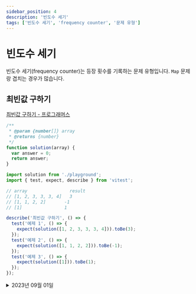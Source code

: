 ```yaml
---
sidebar_position: 4
description: '빈도수 세기'
tags: ['빈도수 세기', 'frequency counter', '문제 유형']
---
```


# 빈도수 세기

빈도수 세기(frequency counter)는 등장 횟수를 기록하는 문제 유형입니다. `Map` 문제랑 겹치는 경우가 많습니다.

## 최빈값 구하기

[최빈값 구하기 - 프로그래머스](https://school.programmers.co.kr/learn/courses/30/lessons/120812)

```js
/**
 * @param {number[]} array
 * @returns {number}
 */
function solution(array) {
  var answer = 0;
  return answer;
}
```

```js
import solution from './playground';
import { test, expect, describe } from 'vitest';

// array	            result
// [1, 2, 3, 3, 3, 4]	3
// [1, 1, 2, 2]	      -1
// [1]	              1

describe('최빈값 구하기', () => {
  test('예제 1', () => {
    expect(solution([1, 2, 3, 3, 3, 4])).toBe(3);
  });
  test('예제 2', () => {
    expect(solution([1, 1, 2, 2])).toBe(-1);
  });
  test('예제 3', () => {
    expect(solution([1])).toBe(1);
  });
});
```

<details>
<summary>2023년 09월 01일</summary>
<div markdown="1">

```js
/**
 * @param {number[]} array
 * @returns {number}
 */
function solution(array) {
  const memo = new Map();

  array.forEach((elem) => {
    if (memo.get(elem) === undefined) memo.set(elem, 1);
    else memo.set(elem, memo.get(elem) + 1);
  });

  let modeCount = 0;
  let modeValue = 0;
  memo.forEach((value, key) => {
    if (modeCount < value) {
      modeValue = key;
      modeCount = value;
    }
  });

  let maxDouble = 0;
  memo.forEach((value, key) => {
    if (value === modeCount) maxDouble += 1;
  });
  if (maxDouble >= 2) return -1;

  return modeValue;
}
```

</div>
</details>
